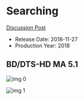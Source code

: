 # Searching

[Discussion Post](https://www.avsforum.com/threads/bass-eq-for-filtered-movies.2995212/post-57170616)

* Release Date: 2018-11-27
* Production Year: 2018

## BD/DTS-HD MA 5.1

![img 0](https://i.imgur.com/WQ1lmHb.jpg)

![img 1](https://i.imgur.com/yB45u0c.png)

